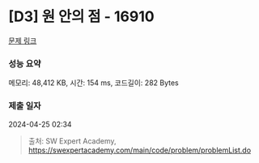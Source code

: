 # [D3] 원 안의 점 - 16910 

[문제 링크](https://swexpertacademy.com/main/code/problem/problemDetail.do?contestProbId=AYcllbDqUVgDFASR) 

### 성능 요약

메모리: 48,412 KB, 시간: 154 ms, 코드길이: 282 Bytes

### 제출 일자

2024-04-25 02:34



> 출처: SW Expert Academy, https://swexpertacademy.com/main/code/problem/problemList.do